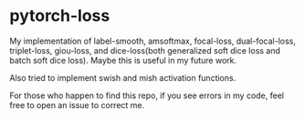 # pytorch-loss

My implementation of label-smooth, amsoftmax, focal-loss, dual-focal-loss, triplet-loss, giou-loss, and dice-loss(both generalized soft dice loss and batch soft dice loss). Maybe this is useful in my future work.


Also tried to implement swish and mish activation functions.


For those who happen to find this repo, if you see errors in my code, feel free to open an issue to correct me.
